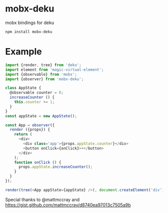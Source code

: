 # mobx-deku
mobx bindings for deku

`npm install mobx-deku`

# Example
```js
import {render, tree} from 'deku';
import element from 'magic-virtual-element';
import {observable} from 'mobx';
import {observer} from 'mobx-deku';

class AppState {
  @observable counter = 0;
  increaseCounter () {
    this.counter += 1;
  }
}
const appState = new AppState();

const App = observer({
  render ({props}) {
    return (
      <div>
        <div class='app'>{props.appState.counter}</div>
        <button onClick={onClick}>+</button>
      </div>
    );
    function onClick () {
      props.appState.increaseCounter();
    }
  }
});

render(tree(<App appState={appState} />), document.createElement('div'));
```

Special thanks to @mattmccray and https://gist.github.com/mattmccray/d8740ea97013c7505a9b